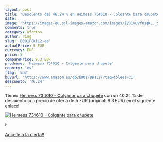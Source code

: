```yaml
---
layout: post
title: 'Descuento del 46.24 % en Heimess 734610 - Colgante para chupete'
date: 
image: 'https://images-eu.ssl-images-amazon.com/images/I/31vUvfOsgKL._SL200_.jpg'
comments: true
category: ofertas
author: ring
slug: 'B001F8W1L2-es'
actualPrice: 5 EUR
currency: EUR
price: 5
comparePrice: 9.3 EUR
prodname: 'Heimess 734610 - Colgante para chupete'
country: 'es'
flag: '🇪🇸'
buyurl: 'https://www.amazon.es/dp/B001F8W1L2/?tag=tolees-21'
descuento: '46.24'
---
```


Tienes [Heimess 734610 - Colgante para chupete](https://www.amazon.es/dp/B001F8W1L2/?tag=tolees-21) con un 46.24 % de descuento con precio de oferta de 5 EUR (original: 9.3 EUR) en el siguiente enlace!

[![Heimess 734610 - Colgante para chupete](https://images-eu.ssl-images-amazon.com/images/I/31vUvfOsgKL._SL200_.jpg)](https://www.amazon.es/dp/B001F8W1L2/?tag=tolees-21)

ℹ️:


[Accede a la oferta!!](https://www.amazon.es/dp/B001F8W1L2/?tag=tolees-21)
